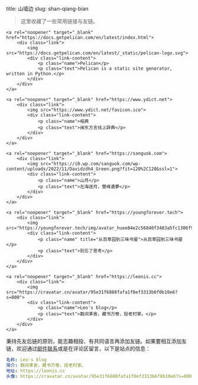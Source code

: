 title: 山墙边
slug: shan-qiang-bian

> 这里收藏了一些常用链接与友链。

<div class="links">

    <a rel="noopener" target="_blank" href="https://docs.getpelican.com/en/latest/index.html">
        <div class="link">
            <img src="https://docs.getpelican.com/en/latest/_static/pelican-logo.svg">
            <div class="link-content">
                <p class="name">Pelican</p>
                <p class="text">Pelican is a static site generator, written in Python.</p>
            </div>
        </div>
    </a>

    <a rel="noopener" target="_blank" href="https://www.ydict.net">
        <div class="link">
            <img src="https://www.ydict.net/favicon.ico">
            <div class="link-content">
                <p class="name">榕典
                <p class="text">闽东方言线上辞典</p>
            </div>
        </div>
    </a>

    <a rel="noopener" target="_blank" href="https://sanguok.com">
        <div class="link">
            <img src="https://i0.wp.com/sanguok.com/wp-content/uploads/2022/11/Davidzdh4_Green.png?fit=120%2C120&ssl=1">
            <div class="link-content">
                <p class="name">山月</p>
                <p class="text">左海逐月，雙峰遺夢</p>
            </div>
        </div>
    </a>

    <a rel="noopener" target="_blank" href="https://youngforever.tech">
        <div class="link">
            <img src="https://youngforever.tech/img/avatar_huee84e2c56840f3483a5fc1306f905ef2_56463_288x288_fill_box_center_3.png">
            <div class="link-content">
                <p class="name" title="从百草园到三味书屋">从百草园到三味书屋</p>
                <p class="text">别忘了思考</p>
            </div>
        </div>
    </a>

    <a rel="noopener" target="_blank" href="https://leonis.cc">
        <div class="link">
            <img src="https://cravatar.cn/avatar/95e31f6808fafa1f8ef3313b6f0b10e6?s=800">
            <div class="link-content">
                <p class="name">Leo's blog</p>
                <p class="text">数间茅舍，藏书万卷，投老村家。</p>
            </div>
        </div>
    </a>
</div>

秉持先友后链的原则，能志趣相投、有共同语言再添加友链。如果要相互添加友链，欢迎通过[邮件联系](https://leonis/about.html)或是在评论区留言，以下是站点的信息：

```yaml
名称: Leo's blog
简介: 数间茅舍，藏书万卷，投老村家。
地址: https://leonis.cc
头像: https://cravatar.cn/avatar/95e31f6808fafa1f8ef3313b6f0b10e6?s=800
```